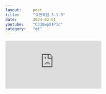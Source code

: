 ```yaml
---
layout:     post
title:      "요한복음 5:1-9"
date:       2024-02-01
youtube:    "CJ30wpX1P1c"
category:   "qt"
---
```


<div class="youtube margin-large">
    <iframe src="https://www.youtube.com/embed/CJ30wpX1P1c" title="YouTube video player" frameborder="0" allow="accelerometer; autoplay; clipboard-write; encrypted-media; gyroscope; picture-in-picture; web-share" allowfullscreen></iframe>
</div>